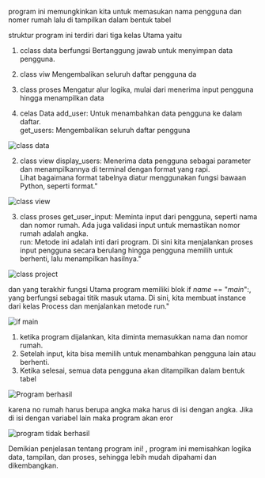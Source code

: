 program ini memungkinkan kita untuk memasukan nama pengguna dan nomer rumah lalu di tampilkan dalam bentuk tabel

struktur program ini terdiri dari tiga kelas Utama yaitu
1. cclass data berfungsi Bertanggung jawab untuk menyimpan data pengguna. 
2. class viw Mengembalikan seluruh daftar pengguna  da
3. class proses Mengatur alur logika, mulai dari menerima input pengguna hingga menampilkan data

1. celas Data 
add_user: Untuk menambahkan data pengguna ke dalam daftar.  
get_users: Mengembalikan seluruh daftar pengguna

![class data](https://github.com/user-attachments/assets/543126e8-e5c1-462f-8d9e-ee0fea30eba1)


2. class view 
display_users: Menerima data pengguna sebagai parameter dan menampilkannya di terminal dengan format yang rapi.  
Lihat bagaimana format tabelnya diatur menggunakan fungsi bawaan Python, seperti format."

![class view](https://github.com/user-attachments/assets/3dbbd218-ee6b-4802-88f6-f80482f2a82a)


3. class proses 
get_user_input: Meminta input dari pengguna, seperti nama dan nomor rumah. Ada juga validasi input untuk memastikan nomor rumah adalah angka.  
run: Metode ini adalah inti dari program. Di sini kita menjalankan proses input pengguna secara berulang hingga pengguna memilih untuk berhenti, lalu menampilkan hasilnya."

![class project](https://github.com/user-attachments/assets/5ffad754-cb90-4b08-841b-4da69d4e73ec)


dan yang terakhir fungsi Utama program  memiliki blok if _name_ == "_main_":, yang berfungsi sebagai titik masuk utama. Di sini, kita membuat instance dari kelas Process dan menjalankan metode run."

![if main](https://github.com/user-attachments/assets/3cad7d48-a8c1-42c7-9c8c-9fc44642a537)


1. ketika program dijalankan, kita diminta memasukkan nama dan nomor rumah.  
2. Setelah input, kita bisa memilih untuk menambahkan pengguna lain atau berhenti.  
3. Ketika selesai, semua data pengguna akan ditampilkan dalam bentuk tabel

![Program berhasil](https://github.com/user-attachments/assets/2464383b-4c1f-4da6-b1e1-76a18a06840f)


karena no rumah harus berupa angka maka harus di isi dengan angka. Jika di isi dengan variabel lain maka program akan eror

![program tidak berhasil](https://github.com/user-attachments/assets/6df30525-129e-4d03-ac63-67d6393f2947)


Demikian penjelasan tentang program ini! , program ini memisahkan logika data, tampilan, dan proses, sehingga lebih mudah dipahami dan dikembangkan.
